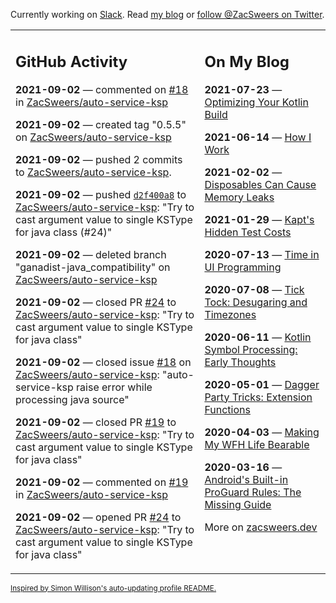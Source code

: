 Currently working on [Slack](https://slack.com/). Read [my blog](https://zacsweers.dev/) or [follow @ZacSweers on Twitter](https://twitter.com/ZacSweers).

<table><tr><td valign="top" width="60%">

## GitHub Activity
<!-- githubActivity starts -->
**2021-09-02** — commented on [#18](https://github.com/ZacSweers/auto-service-ksp/issues/18#issuecomment-912002079) in [ZacSweers/auto-service-ksp](https://api.github.com/repos/ZacSweers/auto-service-ksp)

**2021-09-02** — created tag "0.5.5" on [ZacSweers/auto-service-ksp](https://api.github.com/repos/ZacSweers/auto-service-ksp)

**2021-09-02** — pushed 2 commits to [ZacSweers/auto-service-ksp](https://api.github.com/repos/ZacSweers/auto-service-ksp).

**2021-09-02** — pushed [`d2f400a8`](https://github.com/ZacSweers/auto-service-ksp/commit/d2f400a834297e820f50059214d48bcc33416397) to [ZacSweers/auto-service-ksp](https://api.github.com/repos/ZacSweers/auto-service-ksp): "Try to cast argument value to single KSType for java class (#24)"

**2021-09-02** — deleted branch "ganadist-java_compatibility" on [ZacSweers/auto-service-ksp](https://api.github.com/repos/ZacSweers/auto-service-ksp)

**2021-09-02** — closed PR [#24](https://api.github.com/repos/ZacSweers/auto-service-ksp/pulls/24) to [ZacSweers/auto-service-ksp](https://api.github.com/repos/ZacSweers/auto-service-ksp): "Try to cast argument value to single KSType for java class"

**2021-09-02** — closed issue [#18](https://api.github.com/repos/ZacSweers/auto-service-ksp/issues/18) on [ZacSweers/auto-service-ksp](https://api.github.com/repos/ZacSweers/auto-service-ksp): "auto-service-ksp raise error while processing java source"

**2021-09-02** — closed PR [#19](https://api.github.com/repos/ZacSweers/auto-service-ksp/pulls/19) to [ZacSweers/auto-service-ksp](https://api.github.com/repos/ZacSweers/auto-service-ksp): "Try to cast argument value to single KSType for java class"

**2021-09-02** — commented on [#19](https://github.com/ZacSweers/auto-service-ksp/pull/19#issuecomment-911996964) in [ZacSweers/auto-service-ksp](https://api.github.com/repos/ZacSweers/auto-service-ksp)

**2021-09-02** — opened PR [#24](https://api.github.com/repos/ZacSweers/auto-service-ksp/pulls/24) to [ZacSweers/auto-service-ksp](https://api.github.com/repos/ZacSweers/auto-service-ksp): "Try to cast argument value to single KSType for java class"
<!-- githubActivity ends -->
</td><td valign="top" width="40%">

## On My Blog
<!-- blog starts -->
**2021-07-23** — [Optimizing Your Kotlin Build](https://www.zacsweers.dev/optimizing-your-kotlin-build/)

**2021-06-14** — [How I Work](https://www.zacsweers.dev/how-i-work/)

**2021-02-02** — [Disposables Can Cause Memory Leaks](https://www.zacsweers.dev/disposables-can-cause-memory-leaks/)

**2021-01-29** — [Kapt's Hidden Test Costs](https://www.zacsweers.dev/kapts-hidden-test-costs/)

**2020-07-13** — [Time in UI Programming](https://www.zacsweers.dev/time-in-ui/)

**2020-07-08** — [Tick Tock: Desugaring and Timezones](https://www.zacsweers.dev/ticktock-desugaring-timezones/)

**2020-06-11** — [Kotlin Symbol Processing: Early Thoughts](https://www.zacsweers.dev/kotlin-symbol-processor-early-thoughts/)

**2020-05-01** — [Dagger Party Tricks: Extension Functions](https://www.zacsweers.dev/dagger-party-tricks-extension-functions/)

**2020-04-03** — [Making My WFH Life Bearable](https://www.zacsweers.dev/making-wfh-life-bearable/)

**2020-03-16** — [Android's Built-in ProGuard Rules: The Missing Guide](https://www.zacsweers.dev/android-proguard-rules/)
<!-- blog ends -->
More on [zacsweers.dev](https://zacsweers.dev/)
</td></tr></table>

<sub><a href="https://simonwillison.net/2020/Jul/10/self-updating-profile-readme/">Inspired by Simon Willison's auto-updating profile README.</a></sub>